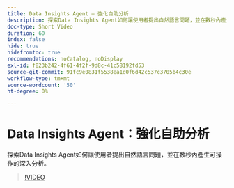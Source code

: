 ```yaml
---
title: Data Insights Agent — 強化自助分析
description: 探索Data Insights Agent如何讓使用者提出自然語言問題，並在數秒內產生可操作的深入分析。
doc-type: Short Video
duration: 60
index: false
hide: true
hidefromtoc: true
recommendations: noCatalog, noDisplay
exl-id: f823b242-4f61-4f2f-9d8c-41c58192fd53
source-git-commit: 91fc9e0831f5538ea1d0f6d42c537c3705b4c30e
workflow-type: tm+mt
source-wordcount: '50'
ht-degree: 0%

---
```


# Data Insights Agent：強化自助分析

探索Data Insights Agent如何讓使用者提出自然語言問題，並在數秒內產生可操作的深入分析。

<!-- 62_S106_3442453_59_data-insights-agent-empowering-selfservice-analytics -->
>[!VIDEO](https://video.tv.adobe.com/v/3458304/?learn=on&enablevpops=true)
